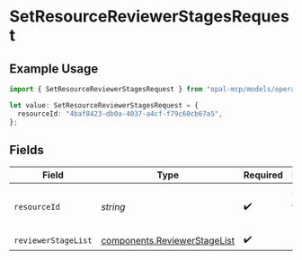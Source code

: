 # SetResourceReviewerStagesRequest

## Example Usage

```typescript
import { SetResourceReviewerStagesRequest } from "opal-mcp/models/operations";

let value: SetResourceReviewerStagesRequest = {
  resourceId: "4baf8423-db0a-4037-a4cf-f79c60cb67a5",
};
```

## Fields

| Field                                                                        | Type                                                                         | Required                                                                     | Description                                                                  | Example                                                                      |
| ---------------------------------------------------------------------------- | ---------------------------------------------------------------------------- | ---------------------------------------------------------------------------- | ---------------------------------------------------------------------------- | ---------------------------------------------------------------------------- |
| `resourceId`                                                                 | *string*                                                                     | :heavy_check_mark:                                                           | The ID of the resource.                                                      | 4baf8423-db0a-4037-a4cf-f79c60cb67a5                                         |
| `reviewerStageList`                                                          | [components.ReviewerStageList](../../models/components/reviewerstagelist.md) | :heavy_check_mark:                                                           | N/A                                                                          |                                                                              |
